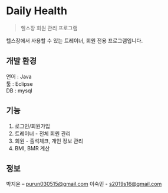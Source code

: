 # Daily Health
> 헬스장 회원 관리 프로그램

<!-- [![NPM Version][npm-image]][npm-url]
[![Build Status][travis-image]][travis-url]
[![Downloads Stats][npm-downloads]][npm-url] -->

헬스장에서 사용할 수 있는 트레이너, 회원 전용 프로그램입니다.  <br>

## 개발 환경
언어 : Java<br>
툴 : Eclipse<br>
DB : mysql

## 기능
1. 로그인/회원가입
2. 트레이너 - 전체 회원 관리
3. 회원 - 출석체크, 개인 정보 관리
4. BMI, BMR 계산

## 정보
박지윤 – purun030515@gmail.com
이숙민 - s2019s16@gmail.com
